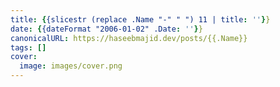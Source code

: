 ```yaml
---
title: {{slicestr (replace .Name "-" " ") 11 | title: ''}}
date: {{dateFormat "2006-01-02" .Date: ''}}
canonicalURL: https://haseebmajid.dev/posts/{{.Name}}
tags: []
cover:
  image: images/cover.png
---
```

